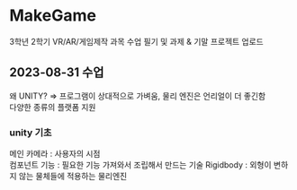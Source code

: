 # MakeGame
3학년 2학기 VR/AR/게임제작 과목 수업 필기 및 과제 & 기말 프로젝트 업로드

## 2023-08-31 수업
왜 UNITY? => 프로그램이 상대적으로 가벼움, 물리 엔진은 언리얼이 더 좋긴함<br>
다양한 종류의 플랫폼 지원 <br>

### unity 기초
메인 카메라 : 사용자의 시점<br>
컴포넌트 기능 : 필요한 기능 가져와서 조립해서 만드는 기술
Rigidbody : 외형이 변하지 않는 물체들에 적용하는 물리엔진

